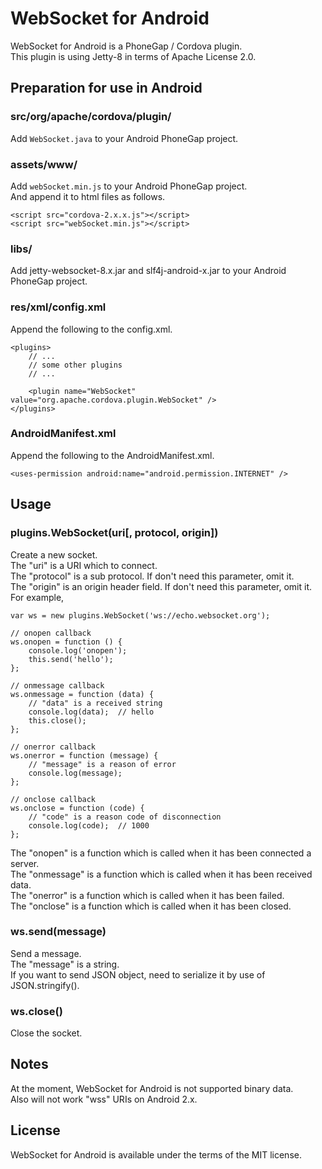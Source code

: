 # WebSocket for Android
WebSocket for Android is a PhoneGap / Cordova plugin.  
This plugin is using Jetty-8 in terms of Apache License 2.0.  

## Preparation for use in Android
### src/org/apache/cordova/plugin/
Add `WebSocket.java` to your Android PhoneGap project.  

### assets/www/
Add `webSocket.min.js` to your Android PhoneGap project.  
And append it to html files as follows.  

    <script src="cordova-2.x.x.js"></script>
    <script src="webSocket.min.js"></script>

### libs/
Add jetty-websocket-8.x.jar and slf4j-android-x.jar to your Android PhoneGap project.  

### res/xml/config.xml
Append the following to the config.xml.  

    <plugins>
        // ...
        // some other plugins
        // ...

        <plugin name="WebSocket" value="org.apache.cordova.plugin.WebSocket" />
    </plugins>

### AndroidManifest.xml
Append the following to the AndroidManifest.xml.  

    <uses-permission android:name="android.permission.INTERNET" />

## Usage
### plugins.WebSocket(uri[, protocol, origin])
Create a new socket.  
The "uri" is a URI which to connect.  
The "protocol" is a sub protocol. If don't need this parameter, omit it.  
The "origin" is an origin header field. If don't need this parameter, omit it.  
For example,  

    var ws = new plugins.WebSocket('ws://echo.websocket.org');

    // onopen callback
    ws.onopen = function () {
        console.log('onopen');
        this.send('hello');
    };

    // onmessage callback
    ws.onmessage = function (data) {
        // "data" is a received string
        console.log(data);  // hello
        this.close();
    };

    // onerror callback
    ws.onerror = function (message) {
        // "message" is a reason of error
        console.log(message);
    };

    // onclose callback
    ws.onclose = function (code) {
        // "code" is a reason code of disconnection
        console.log(code);  // 1000
    };

The "onopen" is a function which is called when it has been connected a server.  
The "onmessage" is a function which is called when it has been received data.  
The "onerror" is a function which is called when it has been failed.  
The "onclose" is a function which is called when it has been closed.  

### ws.send(message)
Send a message.  
The "message" is a string.  
If you want to send JSON object, need to serialize it by use of JSON.stringify().  

### ws.close()
Close the socket.  

## Notes
At the moment, WebSocket for Android is not supported binary data.  
Also will not work "wss" URIs on Android 2.x.  

## License
WebSocket for Android is available under the terms of the MIT license.  
